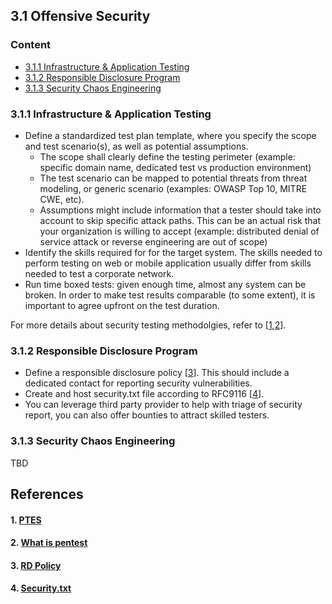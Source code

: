 ## 3.1 Offensive Security

### Content
* [3.1.1 Infrastructure & Application Testing](#311-infrastructure--application-testing)
* [3.1.2 Responsible Disclosure Program](#312-responsible-disclosure-program)
* [3.1.3 Security Chaos Engineering](#313-security-chaos-engineering)

### 3.1.1 Infrastructure & Application Testing
* Define a standardized test plan template, where you specify the scope and test scenario(s), as well as potential assumptions. 
  * The scope shall clearly define the testing perimeter (example: specific domain name, dedicated test vs production environment)
  * The test scenario can be mapped to potential threats from threat modeling, or generic scenario (examples: OWASP Top 10, MITRE CWE, etc).
  * Assumptions might include information that a tester should take into account to skip specific attack paths. This can be an actual risk that your organization is willing to accept (example: distributed denial of service attack or reverse engineering are out of scope)
* Identify the skills required for for the target system. The skills needed to perform testing on web or mobile application usually differ from skills needed to test a corporate network. 
* Run time boxed tests: given enough time, almost any system can be broken. In order to make test results comparable (to some extent), it is important to agree upfront on the test duration.

For more details about security testing methodolgies, refer to [[1](#1-ptes),[2](#2-what-is-pentest)].

### 3.1.2 Responsible Disclosure Program
* Define a responsible disclosure policy [[3](#3-rd-policy)]. This should include a dedicated contact for reporting security vulnerabilities.
* Create and host security.txt file according to RFC9116 [[4](#4-securitytxt)].
* You can leverage third party provider to help with triage of security report, you can also offer bounties to attract skilled testers.

### 3.1.3 Security Chaos Engineering
TBD


## References
#### 1. [PTES](http://www.pentest-standard.org/index.php/PTES_Technical_Guidelines)
#### 2. [What is pentest](https://www.synopsys.com/glossary/what-is-penetration-testing.html)
#### 3. [RD Policy](https://responsibledisclosure.nl/en/)
#### 4. [Security.txt](https://securitytxt.org)
